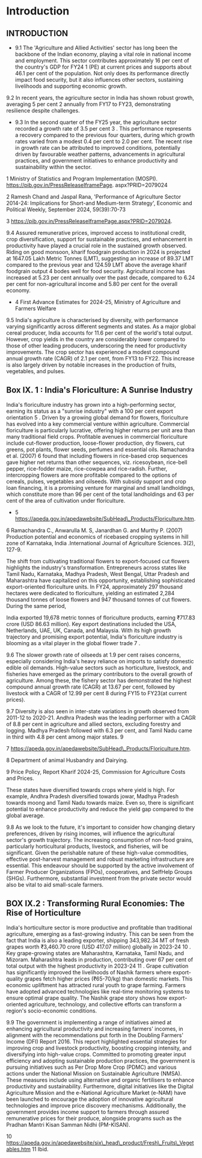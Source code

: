 # Introduction

## INTRODUCTION

- 9.1 The 'Agriculture and Allied Activities' sector has long been the backbone of the Indian economy, playing a vital role in national income and employment. This sector contributes approximately 16 per cent of the country's GDP for FY24 1  (PE) at current prices and supports about 46.1 per cent of the population. Not only does its performance directly impact food security, but it also influences other sectors, sustaining livelihoods and supporting economic growth.

9.2 In recent years, the agriculture sector in India has shown robust growth, averaging 5 per cent 2  annually from FY17 to FY23, demonstrating resilience despite challenges.

- 9.3 In the second quarter of the FY25 year, the agriculture sector recorded a growth rate of 3.5 per cent 3 . This performance represents a recovery compared to the previous four quarters, during which growth rates varied from a modest 0.4 per cent to 2.0 per cent. The recent rise in growth rate can be attributed to improved conditions, potentially driven  by  favourable  weather  patterns,  advancements  in  agricultural  practices,  and government initiatives to enhance productivity and sustainability within the sector.

1   Ministry  of  Statistics  and  Program  Implementation  (MOSPI).  https://pib.gov.in/PressReleaseIframePage. aspx?PRID=2079024

2    Ramesh  Chand  and  Jaspal  Rana,  'Performance  of  Agriculture  Sector  2014-24:  Implications  for  Short-and Medium-term Strategy', Economic and Political Weekly, September 2024, 59(39):70-73

3 https://pib.gov.in/PressReleaseIframePage.aspx?PRID=2079024.

9.4 Assured  remunerative  prices,  improved  access  to  institutional  credit,  crop diversification,  support  for  sustainable  practices,  and  enhancement  in  productivity have played a crucial role in the sustained growth observed. Riding on good monsoon, kharif foodgrain production in 2024 is projected at 1647.05 Lakh Metric Tonnes (LMT), suggesting an increase of 89.37 LMT compared to the previous year and 124.59 LMT above the average kharif foodgrain output 4  bodes well for food security. Agricultural income has increased at 5.23 per cent annually over the past decade, compared to 6.24 per cent for non-agricultural income and 5.80 per cent for the overall economy.

<!-- image -->

<!-- image -->

- 4  First Advance Estimates for 2024-25, Ministry of Agriculture and Farmers Welfare

9.5 India's  agriculture  is  characterised  by  diversity,  with  performance  varying significantly across different segments and states. As a major global cereal producer, India accounts for 11.6 per cent of the world's total output. However, crop yields in the  country  are  considerably  lower  compared  to  those  of  other  leading  producers, underscoring the need for productivity improvements. The crop sector has experienced a modest compound annual growth rate (CAGR) of 2.1 per cent, from FY13 to FY22. This increase is  also  largely  driven  by  notable  increases  in  the  production  of  fruits, vegetables, and pulses.

## Box IX. 1 :  India's Floriculture: A Sunrise Industry

India's  floriculture  industry  has  grown  into  a  high-performing  sector,  earning  its  status as  a  "sunrise  industry"  with  a  100  per  cent  export  orientation 5 .  Driven  by  a  growing global demand for flowers, floriculture has evolved into a key commercial venture within agriculture.  Commercial  floriculture  is  particularly  lucrative,  offering  higher  returns  per unit area than many traditional field crops. Profitable avenues in commercial floriculture include cut-flower production, loose-flower production, dry flowers, cut greens, pot plants, flower seeds, perfumes and essential oils. Ramachandra et al. (2007) 6   found that including flowers in rice-based crop sequences gave higher net returns than other sequences, viz. ricesoybean, rice-bell pepper, rice-fodder maize, rice-cowpea and rice-radish. Further, intercropping flowers are more profitable compared to the options of cereals, pulses, vegetables and oilseeds. With subsidy support and crop loan financing, it is a promising venture for marginal  and  small  landholdings,  which  constitute  more  than  96  per  cent  of  the  total landholdings and 63 per cent of the area of cultivation under floriculture.

<!-- image -->

- 5  https://apeda.gov.in/apedawebsite/SubHead\_Products/Floriculture.htm.

6  Ramachandra C., Anwarulla M. S, Janardhan G. and Murthy P. (2007) Production potential and economics of ricebased cropping systems in hill zone of Karnataka, India .International Journal of Agriculture Sciences. 3(2), 127-9.

The shift from cultivating traditional flowers to export-focused cut flowers highlights the industry's transformation. Entrepreneurs across states like Tamil Nadu, Karnataka, Madhya Pradesh, West Bengal, Uttar Pradesh and Maharashtra have capitalized on this opportunity, establishing sophisticated export-oriented floriculture units. In FY24, approximately 297 thousand  hectares  were  dedicated  to  floriculture,  yielding  an  estimated  2,284  thousand tonnes of loose flowers and 947 thousand tonnes of cut flowers. During the same period,

India exported 19,678 metric tonnes of floriculture products, earning ₹717.83 crore (USD 86.63 million). Key export destinations included the USA, Netherlands, UAE, UK, Canada, and  Malaysia.  With  its  high  growth  trajectory  and  promising  export  potential,  India's floriculture industry is blooming as a vital player in the global flower trade 7 .

9.6 The  slower  growth  rate  of  oilseeds  at  1.9  per  cent  raises  concerns,  especially considering India's heavy reliance on imports to satisfy domestic edible oil demands. High-value sectors such as horticulture, livestock, and fisheries have emerged as the primary contributors  to  the  overall  growth  of  agriculture.  Among  these,  the  fishery sector has demonstrated the highest compound annual growth rate (CAGR) at 13.67 per cent, followed by livestock with a CAGR of 12.99 per cent 8  during FY15 to FY23(at current prices).

<!-- image -->

9.7 Diversity is also seen in inter-state variations in growth observed from 2011-12 to 2020-21. Andhra Pradesh was the leading performer with a CAGR of 8.8 per cent in agriculture and allied sectors, excluding forestry and logging. Madhya Pradesh followed with 6.3 per cent, and Tamil Nadu came in third with 4.8 per cent among major states. 9

7  https://apeda.gov.in/apedawebsite/SubHead\_Products/Floriculture.htm.

8  Department of animal Husbandry and Dairying.

9  Price Policy, Report Kharif 2024-25, Commission for Agriculture Costs and Prices.

These states have diversified towards crops where yield is high. For example, Andhra Pradesh diversified towards jowar, Madhya Pradesh towards moong and Tamil Nadu towards  maize.  Even  so,  there  is  significant  potential  to  enhance  productivity  and reduce the yield gap compared to the global average.

9.8 As  we  look  to  the  future,  it's  important  to  consider  how  changing  dietary preferences, driven by rising incomes, will influence the agricultural sector's growth trajectory. The increasing consumption of non-food grains, particularly horticultural products,  livestock,  and  fisheries,  will  be  significant.  Given  the  perishable  nature of  these  high-value  commodities,  effective  post-harvest  management  and  robust marketing  infrastructure  are  essential.  This  endeavour  should  be  supported  by  the active involvement of Farmer Producer Organizations (FPOs), cooperatives, and SelfHelp  Groups  (SHGs).  Furthermore,  substantial  investment  from  the  private  sector would also be vital to aid small-scale farmers.

## BOX IX.2 : Transforming Rural Economies: The Rise of Horticulture

India's horticulture sector is more productive and profitable than traditional agriculture, emerging as a fast-growing industry. This can be seen from the fact that India is also a leading  exporter,  shipping  343,982.34  MT  of  fresh  grapes  worth  ₹3,460.70  crore  (USD 417.07 million) globally in 2023-24 10 . Key grape-growing states are Maharashtra, Karnataka, Tamil Nadu, and Mizoram. Maharashtra leads in production, contributing over 67 per cent of total output with the highest productivity in 2023-24 11 . Grape cultivation has significantly improved the livelihoods of Nashik farmers where export-quality grapes fetch higher prices (₹65-70/kg) than domestic markets. This economic upliftment has attracted rural youth to grape farming. Farmers have adopted advanced technologies like real-time monitoring systems to ensure optimal grape quality.  The Nashik grape story shows how export-oriented agriculture,  technology,  and  collective  efforts  can  transform  a  region's  socio-economic conditions.

9.9 The  government  is  implementing  a  range  of  initiatives  aimed  at  enhancing agricultural  productivity  and  increasing  farmers'  incomes,  in  alignment  with  the recommendations put forth in the Doubling Farmers' Income (DFI) Report  2016. This report highlighted essential strategies for improving crop and livestock productivity, boosting  cropping  intensity,  and  diversifying  into  high-value  crops.  Committed  to promoting  greater  input  efficiency  and  adopting  sustainable  production  practices, the  government  is  pursuing  initiatives  such  as  Per  Drop  More  Crop  (PDMC)  and various actions under the National Mission on Sustainable Agriculture (NMSA). These measures  include  using  alternative  and  organic  fertilisers  to  enhance  productivity and sustainability. Furthermore, digital initiatives like the Digital Agriculture Mission and  the  e-National  Agriculture  Market  (e-NAM)  have  been  launched  to  encourage the  adoption  of  innovative  agricultural  technologies  and  improve  price  discovery mechanisms.  Additionally,  the  government  provides  income  support  to  farmers through assured remunerative prices for their produce, alongside programs such as the Pradhan Mantri Kisan Samman Nidhi (PM-KISAN).

10   https://apeda.gov.in/apedawebsite/six\_head\_product/Fresh\_Fruits\_Vegetables.htm 11 Ibid.